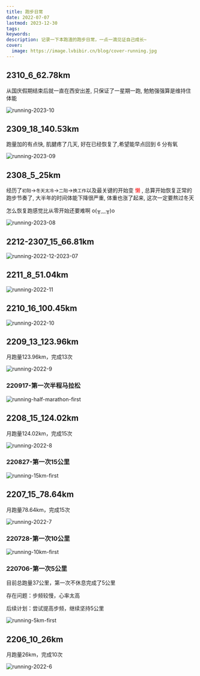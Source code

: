 ```yaml
---
title: 跑步日常
date: 2022-07-07
lastmod: 2023-12-30
tags:
keywords:
description: 记录一下本跑渣的跑步日常，一点一滴见证自己成长~
cover:
  image: https://image.lvbibir.cn/blog/cover-running.jpg
---
```

## 2310_6_62.78km

从国庆假期结束后就一直在西安出差, 只保证了一星期一跑, 勉勉强强算是维持住体能

![running-2023-10](https://image.lvbibir.cn/blog/running-2023-10.png)

## 2309_18_140.53km

跑量加的有点快, 肌腱疼了几天, 好在已经恢复了,希望能早点回到 6 分有氧

![running-2023-09](https://image.lvbibir.cn/blog/running-2023-09.png)

## 2308_5_25km

经历了`初阳`->`冬天太冷`->`二阳`->`换工作`以及最关键的开始变 <font color='red'>懒</font> , 总算开始恢复正常的跑步节奏了, 大半年的时间体能下降很严重, 体重也涨了起来, 这次一定要熬过冬天

怎么恢复跑感觉比从零开始还要难啊 o(╥﹏╥)o

![running-2023-08](https://image.lvbibir.cn/blog/running-2023-08.png)

## 2212-2307_15_66.81km

![running-2022-12-2023-07](https://image.lvbibir.cn/blog/running-2022-12-2023-07.png)

## 2211_8_51.04km

![running-2022-11](https://image.lvbibir.cn/blog/running-2022-11.png)

## 2210_16_100.45km

![running-2022-10](https://image.lvbibir.cn/blog/running-2022-10.png)



## 2209_13_123.96km

月跑量123.96km，完成13次

![running-2022-9](https://image.lvbibir.cn/blog/running-2022-9.png)

### 220917-第一次半程马拉松

![running-half-marathon-first](https://image.lvbibir.cn/blog/running-half-marathon-first.jpg)



## 2208_15_124.02km

月跑量124.02km，完成15次

![running-2022-8](https://image.lvbibir.cn/blog/running-2022-8.jpg)

### 220827-第一次15公里

![running-15km-first](https://image.lvbibir.cn/blog/running-15km-first.jpg)

## 2207_15_78.64km

月跑量78.64km，完成15次

![running-2022-7](https://image.lvbibir.cn/blog/running-2022-7.jpg)

### 220728-第一次10公里

![running-10km-first](https://image.lvbibir.cn/blog/running-10km-first.jpg)


### 220706-第一次5公里

目前总跑量37公里，第一次不休息完成了5公里

存在问题：步频较慢，心率太高

后续计划：尝试提高步频，继续坚持5公里

![running-5km-first](https://image.lvbibir.cn/blog/running-5km-first.jpg)

## 2206_10_26km

月跑量26km，完成10次

![running-2022-6](https://image.lvbibir.cn/blog/running-2022-6.jpg)